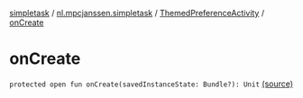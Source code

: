 [simpletask](../../index.md) / [nl.mpcjanssen.simpletask](../index.md) / [ThemedPreferenceActivity](index.md) / [onCreate](.)

# onCreate

`protected open fun onCreate(savedInstanceState: Bundle?): Unit` [(source)](https://github.com/mpcjanssen/simpletask-android/blob/master/src/main/java/nl/mpcjanssen/simpletask/ThemedActivities.kt#L27)